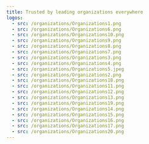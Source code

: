 ```yaml
---
title: Trusted by leading organizations everywhere
logos:
  - src: /organizations/Organizations1.png
  - src: /organizations/Organizations6.png
  - src: /organizations/Organizations10.png
  - src: /organizations/Organizations9.png
  - src: /organizations/Organizations8.png
  - src: /organizations/Organizations7.png
  - src: /organizations/Organizations3.png
  - src: /organizations/Organizations4.png
  - src: /organizations/Organizations5.jpeg
  - src: /organizations/Organizations2.png
  - src: /organizations/Organizations18.png
  - src: /organizations/Organizations11.png
  - src: /organizations/Organizations12.png
  - src: /organizations/Organizations13.png
  - src: /organizations/Organizations19.png
  - src: /organizations/Organizations14.png
  - src: /organizations/Organizations15.png
  - src: /organizations/Organizations16.png
  - src: /organizations/Organizations17.png
  - src: /organizations/Organizations20.png
---
```


